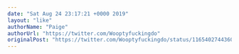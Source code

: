 ```yaml
---
date: "Sat Aug 24 23:17:21 +0000 2019"
layout: "like"
authorName: "Paige"
authorUrl: "https://twitter.com/Wooptyfuckingdo"
originalPost: "https://twitter.com/Wooptyfuckingdo/status/1165402744360001537"
---
```

